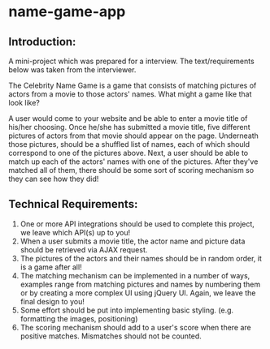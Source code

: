 # name-game-app

## Introduction:
 A mini-project which was prepared for a interview. The text/requirements below was taken from the interviewer.

The Celebrity Name Game is a game that consists of matching pictures of actors from a movie to those
actors' names. What might a game like that look like?

A user would come to your website and be able to enter a movie title of his/her choosing. Once he/she
has submitted a movie title, five different pictures of actors from that movie should appear on the page.
Underneath those pictures, should be a shuffled list of names, each of which should correspond to one of
the pictures above. Next, a user should be able to match up each of the actors' names with one of the
pictures. After they've matched all of them, there should be some sort of scoring mechanism so they can see how they did!

## Technical Requirements:
1. One or more API integrations should be used to complete this project, we leave which API(s) up to you!
2. When a user submits a movie title, the actor name and picture data should be retrieved via AJAX request.
3. The pictures of the actors and their names should be in random order, it is a game after all!
4. The matching mechanism can be implemented in a number of ways, examples range from matching pictures
   and names by numbering them or by creating a more complex UI using jQuery UI. Again, we leave the final
   design to you!
5. Some effort should be put into implementing basic styling. (e.g. formatting the images, positioning)
6. The scoring mechanism should add to a user's score when there are positive matches. Mismatches should
   not be counted.

